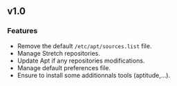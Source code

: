 
## v1.0

### Features
* Remove the default `/etc/apt/sources.list` file.
* Manage Stretch repositories.
* Update Apt if any repositories modifications.
* Manage default preferences file.
* Ensure to install some additionnals tools (aptitude,…).

